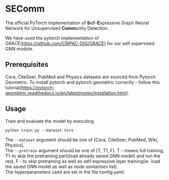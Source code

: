 # SEComm

The official PyTorch implementation of **S**elf-**E**xpressive Graph Neural Network for Unsupervised
**Comm**unity Detection.

We have used the pytorch implementation of GRACE(https://github.com/CRIPAC-DIG/GRACE) for our self supervised GNN module.

## Prerequisites
Cora, CiteSeer, PubMed and Physics datasets are sourced from Pytorch Geometric. To install pytorch and pytorch geometric correctly - follow this tutorial(https://pytorch-geometric.readthedocs.io/en/latest/notes/installation.html).

## Usage

Train and evaluate the model by executing
```
python train.py --dataset Cora 
```
The `--dataset` argument should be one of [Cora, CiteSeer, PubMed, Wiki, Physics].
<br>The `--pretrain` argument should be one of [T, T1, F].
T - means full training, T1-to skip the pretraining part(load already saved GNN model) and run the rest, F - to skip pretraining as well as self expressive layer training(ie. load the saved GNN model as well as node similarities list).
<br>The hyperparameters used are set in the file config.yaml.
